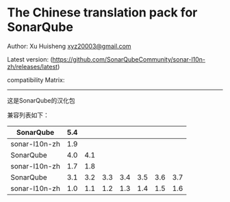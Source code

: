 The Chinese translation pack for SonarQube
=======

Author: Xu Huisheng <xyz20003@gmail.com>

Latest version: (https://github.com/SonarQubeCommunity/sonar-l10n-zh/releases/latest)

compatibility Matrix: 

---

这是SonarQube的汉化包

兼容列表如下：

SonarQube     |5.4|   |   |   |   |   |   |
--------------|---|---|---|---|---|---|---|
sonar-l10n-zh |1.9|   |   |   |   |   |   |
SonarQube     |4.0|4.1|   |   |   |   |   |
sonar-l10n-zh |1.7|1.8|   |   |   |   |   |
SonarQube     |3.1|3.2|3.3|3.4|3.5|3.6|3.7|
sonar-l10n-zh |1.0|1.1|1.2|1.3|1.4|1.5|1.6|

